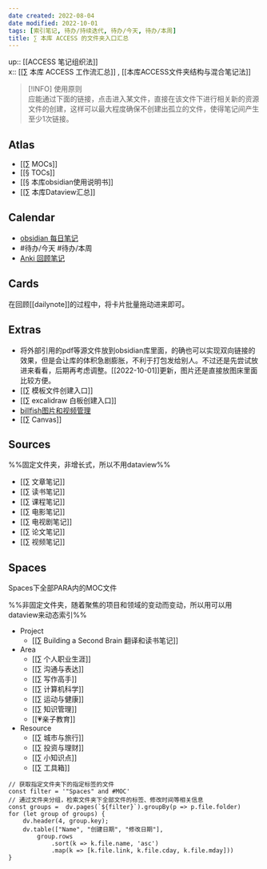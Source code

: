 ```yaml
---
date created: 2022-08-04
date modified: 2022-10-01
tags: [索引笔记, 待办/持续迭代, 待办/今天, 待办/本周]
title: ∑ 本库 ACCESS 的文件夹入口汇总
---
```


up:: [[ACCESS 笔记组织法]]  
x:: [[∑ 本库 ACCESS 工作流汇总]] ,  [[本库ACCESS文件夹结构与混合笔记法]]  

> [!INFO] 使用原则  
> 应能通过下面的链接，点击进入某文件，直接在该文件下进行相关新的资源文件的创建，这样可以最大程度确保不创建出孤立的文件，使得笔记间产生至少1次链接。

## Atlas

- [[∑ MOCs]]
- [[§ TOCs]]
- [[§ 本库obsidian使用说明书]]
- [[∑ 本库Dataview汇总]]

## Calendar

- [obsidian 每日笔记](obsidian://advanced-uri?daily=true&mode=append)
- #待办/今天 #待办/本周
- [Anki 回顾笔记](obsidian://advanced-uri?vault=knowledge-garden&commandid=obsidian-spaced-repetition%253Asrs-note-review-open-note)

## Cards

在回顾[[dailynote]]的过程中，将卡片批量拖动进来即可。

## Extras

- 将外部引用的pdf等源文件放到obsidian库里面，的确也可以实现双向链接的效果，但是会让库的体积急剧膨胀，不利于打包发给别人。不过还是先尝试放进来看看，后期再考虑调整。[[2022-10-01]]更新，图片还是直接放图床里面比较方便。
- [[∑ 模板文件创建入口]]
- [[∑ excalidraw 白板创建入口]]
- [billfish图片和视频管理](billfish://)
- [[∑ Canvas]]

## Sources

%%固定文件夹，非增长式，所以不用dataview%%

- [[∑ 文章笔记]]
- [[∑ 读书笔记]]
- [[∑ 课程笔记]]
- [[∑ 电影笔记]]
- [[∑ 电视剧笔记]]
- [[∑ 论文笔记]]
- [[∑ 视频笔记]]

## Spaces

Spaces下全部PARA内的MOC文件

%%非固定文件夹，随着聚焦的项目和领域的变动而变动，所以用可以用dataview来动态索引%%

- Project
	- [[∑ Building a Second Brain 翻译和读书笔记]]
- Area
	- [[∑ 个人职业生涯]]
	- [[∑ 沟通与表达]]
	- [[∑ 写作高手]]
	- [[∑ 计算机科学]]
	- [[∑ 运动与健康]]
	- [[∑ 知识管理]]
	- [[💗亲子教育]] 
- Resource
	- [[∑ 城市与旅行]]
	- [[∑ 投资与理财]]
	- [[∑ 小知识点]]
	- [[∑ 工具箱]]

```dataviewjs
// 获取指定文件夹下的指定标签的文件
const filter = '"Spaces" and #MOC'
// 通过文件夹分组，检索文件夹下全部文件的标签、修改时间等相关信息
const groups =  dv.pages(`${filter}`).groupBy(p => p.file.folder)
for (let group of groups) {
	dv.header(4, group.key);
	dv.table(["Name", "创建日期", "修改日期"],
		group.rows
			.sort(k => k.file.name, 'asc')
			.map(k => [k.file.link, k.file.cday, k.file.mday]))
}
```
